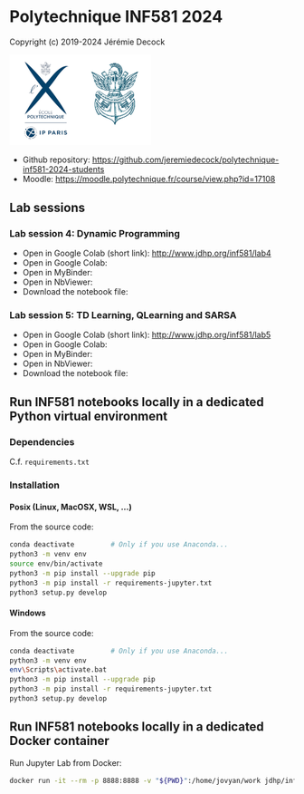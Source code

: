 # Polytechnique INF581 2024

Copyright (c) 2019-2024 Jérémie Decock

<img src="https://raw.githubusercontent.com/jeremiedecock/polytechnique-inf581-2024-students/main/logo.jpg" width="250">

- Github repository: https://github.com/jeremiedecock/polytechnique-inf581-2024-students
- Moodle: https://moodle.polytechnique.fr/course/view.php?id=17108


## Lab sessions

### Lab session 4: Dynamic Programming

- Open in Google Colab (short link): http://www.jdhp.org/inf581/lab4
- Open in Google Colab: 
- Open in MyBinder: 
- Open in NbViewer: 
- Download the notebook file: 

### Lab session 5: TD Learning, QLearning and SARSA

- Open in Google Colab (short link): http://www.jdhp.org/inf581/lab5
- Open in Google Colab: 
- Open in MyBinder: 
- Open in NbViewer: 
- Download the notebook file: 


## Run INF581 notebooks locally in a dedicated Python virtual environment

### Dependencies

C.f. `requirements.txt`

### Installation

#### Posix (Linux, MacOSX, WSL, ...)

From the source code:
```bash
conda deactivate         # Only if you use Anaconda...
python3 -m venv env
source env/bin/activate
python3 -m pip install --upgrade pip
python3 -m pip install -r requirements-jupyter.txt
python3 setup.py develop
```

#### Windows

From the source code:
```bash
conda deactivate         # Only if you use Anaconda...
python3 -m venv env
env\Scripts\activate.bat
python3 -m pip install --upgrade pip
python3 -m pip install -r requirements-jupyter.txt
python3 setup.py develop
```

## Run INF581 notebooks locally in a dedicated Docker container

Run Jupyter Lab from Docker:
```bash
docker run -it --rm -p 8888:8888 -v "${PWD}":/home/jovyan/work jdhp/inf581:latest
```
